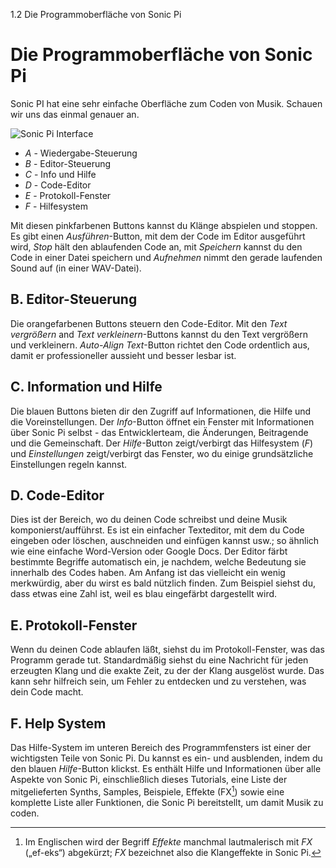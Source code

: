 1.2 Die Programmoberfläche von Sonic Pi

# Die Programmoberfläche von Sonic Pi

Sonic PI hat eine sehr einfache Oberfläche zum Coden von Musik. Schauen wir uns das einmal genauer an.

![Sonic Pi Interface](:/images/tutorial/GUI.png)


* *A* - Wiedergabe-Steuerung
* *B* - Editor-Steuerung
* *C* - Info und Hilfe
* *D* - Code-Editor
* *E* - Protokoll-Fenster
* *F* - Hilfesystem

Mit diesen pinkfarbenen Buttons kannst du Klänge abspielen und stoppen. Es gibt einen *Ausführen*-Button, mit dem der Code im Editor ausgeführt wird, *Stop* hält den ablaufenden Code an, mit *Speichern* kannst du den Code in einer Datei speichern und *Aufnehmen* nimmt den gerade laufenden Sound auf (in einer WAV-Datei).

## B. Editor-Steuerung

Die orangefarbenen Buttons steuern den Code-Editor. Mit den *Text vergrößern* and *Text verkleinern*-Buttons kannst du den Text vergrößern und verkleinern. *Auto-Align Text*-Button richtet den Code ordentlich aus, damit er professioneller aussieht und besser lesbar ist.

## C. Information und Hilfe

Die blauen Buttons bieten dir den Zugriff auf Informationen, die Hilfe und die Voreinstellungen. Der *Info*-Button öffnet ein Fenster mit Informationen über Sonic Pi selbst - das Entwicklerteam, die Änderungen, Beitragende und die Gemeinschaft. Der *Hilfe*-Button zeigt/verbirgt das Hilfesystem (*F*) und  *Einstellungen* zeigt/verbirgt das Fenster, wo du einige grundsätzliche Einstellungen regeln kannst.

## D. Code-Editor

Dies ist der Bereich, wo du deinen Code schreibst und deine Musik komponierst/aufführst. Es ist ein einfacher Texteditor, mit dem du Code eingeben oder löschen, auschneiden und einfügen kannst usw.; so ähnlich wie eine einfache Word-Version oder Google Docs. Der Editor färbt bestimmte Begriffe automatisch ein, je nachdem, welche Bedeutung sie innerhalb des Codes haben. Am Anfang ist das vielleicht ein wenig merkwürdig, aber du wirst es bald nützlich finden. Zum Beispiel siehst du, dass etwas eine Zahl ist, weil es blau eingefärbt dargestellt wird.

## E. Protokoll-Fenster

Wenn du deinen Code ablaufen läßt, siehst du im Protokoll-Fenster, was das Programm gerade tut. Standardmäßig siehst du eine Nachricht für jeden erzeugten Klang und die exakte Zeit, zu der der Klang ausgelöst wurde. Das kann sehr hilfreich sein, um Fehler zu entdecken und zu verstehen, was dein Code macht.

## F. Help System

Das Hilfe-System im unteren Bereich des Programmfensters ist einer der wichtigsten Teile von Sonic Pi. Du kannst es ein- und ausblenden, indem du den blauen *Hilfe*-Button klickst. Es enthält Hilfe und Informationen über alle Aspekte von Sonic Pi, einschließlich dieses Tutorials, eine Liste der mitgelieferten Synths, Samples, Beispiele, Effekte (FX[^1]) sowie eine komplette Liste aller Funktionen, die Sonic Pi bereitstellt, um damit Musik zu coden.

[^1]: Im Englischen wird der Begriff *Effekte* manchmal lautmalerisch mit *FX* („ef-eks“) abgekürzt; *FX* bezeichnet also die Klangeffekte in Sonic Pi.
